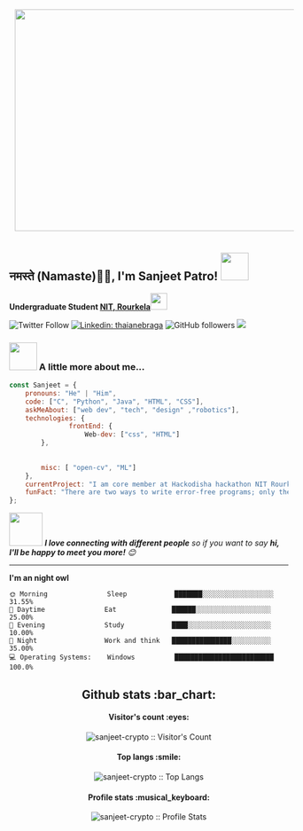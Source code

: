 <img  src="https://raw.githubusercontent.com/abhisheknaiidu/abhisheknaiidu/master/code.gif" width="1000" height="400" style="margin:10px">
<h2>नमस्ते (Namaste)🙏🏻, I'm Sanjeet Patro! <img src="https://media.giphy.com/media/12oufCB0MyZ1Go/giphy.gif" width="50"></h2>

<p><b>Undergraduate Student  <a href="https://www.nitrkl.ac.in/">NIT, Rourkela</a><img src="https://media.giphy.com/media/WUlplcMpOCEmTGBtBW/giphy.gif" width="30"> 
</b></p>

![Twitter Follow](https://img.shields.io/twitter/follow/Sanjeetpatro1?label=Follow)
[![Linkedin: thaianebraga](https://img.shields.io/badge/sanjeet-patro-6a1067202?style=flat-square&logo=Linkedin&logoColor=white&link=https://www.linkedin.com/in/sanjeet-patro-6a1067202/)](https://www.linkedin.com/in/sanjeet-patro-6a1067202/)
![GitHub followers](https://img.shields.io/github/followers/sanjeet-crypto?label=Follow&style=social)
![](https://visitor-badge.glitch.me/badge?page_id=sanjeet-crypto.sanjeet-crypto)


### <img src="https://media.giphy.com/media/VgCDAzcKvsR6OM0uWg/giphy.gif" width="50"> A little more about me...  

```javascript
const Sanjeet = {
    pronouns: "He" | "Him",
    code: ["C", "Python", "Java", "HTML", "CSS"],
    askMeAbout: ["web dev", "tech", "design" ,"robotics"],
    technologies: {
               frontEnd: {
                   Web-dev: ["css", "HTML"]
        },
        
        
        misc: [ "open-cv", "ML"]
    },
    currentProject: "I am core member at Hackodisha hackathon NIT Rourkela",
    funFact: "There are two ways to write error-free programs; only the third one works"
};
```

<img src="https://media.giphy.com/media/LnQjpWaON8nhr21vNW/giphy.gif" width="60"> <em><b>I love connecting with different people</b> so if you want to say <b>hi, I'll be happy to meet you more!</b> 😊</em>

---

<!--START_SECTION:waka-->
**I'm an night owl** 

```text
🌞 Morning               Sleep            ███████░░░░░░░░░░░░░░░░░░   31.55% 
🌆 Daytime               Eat              ██████░░░░░░░░░░░░░░░░░░░   25.00% 
🌃 Evening               Study            ████░░░░░░░░░░░░░░░░░░░░░   10.00% 
🌙 Night                 Work and think   ███████████████░░░░░░░░░░   35.00%
💻 Operating Systems:    Windows          █████████████████████████   100.0%
```
<!--END_SECTION:waka-->


<h2 align="center">Github stats :bar_chart:</h2>

<h4 align="center">Visitor's count :eyes:</h4>

<p align="center"><img src="https://profile-counter.glitch.me/{sanjeet-crypto}/count.svg" alt="sanjeet-crypto :: Visitor's Count" /></p>

<h4 align="center">Top langs :smile:</h4>

<p align="center"><img src="https://github-readme-stats.vercel.app/api/top-langs/?username=sanjeet-crypto&langs_count=10&theme=tokyonight&layout=compact" alt="sanjeet-crypto :: Top Langs" /></p>

<h4 align="center">Profile stats :musical_keyboard:</h4>

<p align="center"><img src="https://github-readme-stats.vercel.app/api?username=sanjeet-crypto&show_icons=true&theme=synthwave" alt="sanjeet-crypto :: Profile Stats" /></p>
